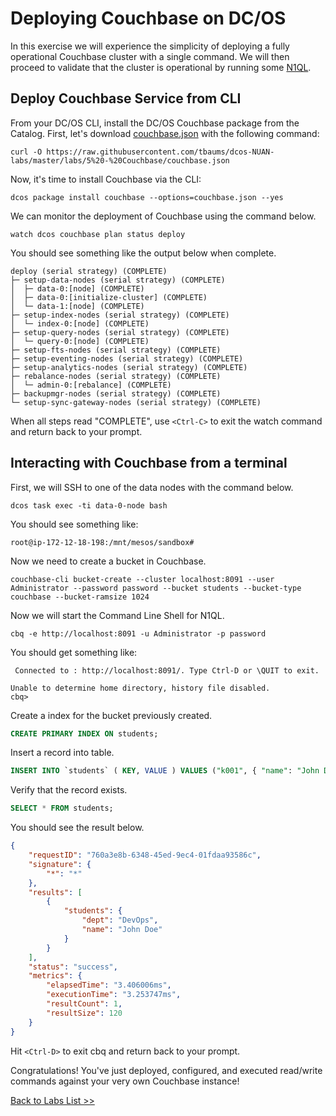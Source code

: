 # Deploying Couchbase on DC/OS

In this exercise we will experience the simplicity of deploying a fully operational Couchbase cluster with a single command.  We will then proceed to validate that the cluster is operational by running some [N1QL](https://www.couchbase.com/products/n1ql).

## Deploy Couchbase Service from CLI

From your DC/OS CLI, install the DC/OS Couchbase package from the Catalog.  First, let's download [couchbase.json](couchbase.json) with the following command:

```
curl -O https://raw.githubusercontent.com/tbaums/dcos-NUAN-labs/master/labs/5%20-%20Couchbase/couchbase.json
```

Now, it's time to install Couchbase via the CLI:

```
dcos package install couchbase --options=couchbase.json --yes
```

We can monitor the deployment of Couchbase using the command below.

```
watch dcos couchbase plan status deploy
```

You should see something like the output below when complete.

```
deploy (serial strategy) (COMPLETE)
├─ setup-data-nodes (serial strategy) (COMPLETE)
│  ├─ data-0:[node] (COMPLETE)
│  ├─ data-0:[initialize-cluster] (COMPLETE)
│  └─ data-1:[node] (COMPLETE)
├─ setup-index-nodes (serial strategy) (COMPLETE)
│  └─ index-0:[node] (COMPLETE)
├─ setup-query-nodes (serial strategy) (COMPLETE)
│  └─ query-0:[node] (COMPLETE)
├─ setup-fts-nodes (serial strategy) (COMPLETE)
├─ setup-eventing-nodes (serial strategy) (COMPLETE)
├─ setup-analytics-nodes (serial strategy) (COMPLETE)
├─ rebalance-nodes (serial strategy) (COMPLETE)
│  └─ admin-0:[rebalance] (COMPLETE)
├─ backupmgr-nodes (serial strategy) (COMPLETE)
└─ setup-sync-gateway-nodes (serial strategy) (COMPLETE)
```        

When all steps read "COMPLETE", use `<Ctrl-C>` to exit the watch command and return back to your prompt.

## Interacting with Couchbase from a terminal

First, we will SSH to one of the data nodes with the command below.

```
dcos task exec -ti data-0-node bash
```

You should see something like:

```
root@ip-172-12-18-198:/mnt/mesos/sandbox#
```        

Now we need to create a bucket in Couchbase.

```
couchbase-cli bucket-create --cluster localhost:8091 --user Administrator --password password --bucket students --bucket-type couchbase --bucket-ramsize 1024
```

Now we will start the Command Line Shell for N1QL.
```
cbq -e http://localhost:8091 -u Administrator -p password
```

You should get something like:

```
 Connected to : http://localhost:8091/. Type Ctrl-D or \QUIT to exit.

Unable to determine home directory, history file disabled.
cbq>
```

Create a index for the bucket previously created.

```SQL
CREATE PRIMARY INDEX ON students;
```

Insert a record into table.

```SQL
INSERT INTO `students` ( KEY, VALUE ) VALUES ("k001", { "name": "John Doe", "dept": "DevOps"});
```

Verify that the record exists.
```SQL
SELECT * FROM students;
```

You should see the result below.
```JSON
{
    "requestID": "760a3e8b-6348-45ed-9ec4-01fdaa93586c",
    "signature": {
        "*": "*"
    },
    "results": [
        {
            "students": {
                "dept": "DevOps",
                "name": "John Doe"
            }
        }
    ],
    "status": "success",
    "metrics": {
        "elapsedTime": "3.406006ms",
        "executionTime": "3.253747ms",
        "resultCount": 1,
        "resultSize": 120
    }
}
```

Hit `<Ctrl-D>` to exit cbq and return back to your prompt.

Congratulations! You've just deployed, configured, and executed read/write commands against your very own Couchbase instance!

[Back to Labs List >>](..)

